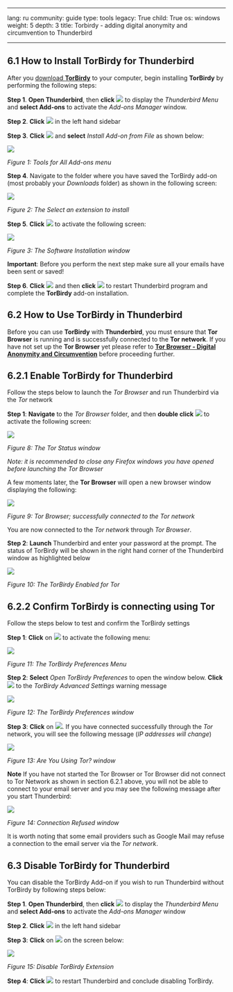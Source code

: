

---

lang: ru
community: guide
type: tools
legacy: True
child: True
os: windows
weight: 5
depth: 3
title: Torbirdy - adding digital anonymity and circumvention to Thunderbird

---

<a name="1.0"></a>
## 6.1 How to Install TorBirdy for Thunderbird ##

After you [download  **TorBirdy**](https://addons.mozilla.org/en-us/thunderbird/addon/torbirdy/) to your computer, begin installing **TorBirdy** by performing the following steps: 

 **Step 1**. **Open Thunderbird**, then **click** ![](/sbox/screen/thunderbird-TorBirdy-en/03.png) to display the *Thunderbird Menu* and **select Add-ons** to activate the *Add-ons Manager* window.

**Step 2**. **Click** ![](/sbox/screen/thunderbird-TorBirdy-en/04.png) in the left hand sidebar

**Step 3**. **Click** ![](/sbox/screen/thunderbird-TorBirdy-en/05.png) and  **select** *Install Add-on from File* as shown below: 

![](/sbox/screen/thunderbird-TorBirdy-en/06.png)

*Figure 1: Tools for All Add-ons menu*

**Step 4**. Navigate to the folder where you have saved the TorBirdy add-on (most probably your *Downloads* folder) as shown in the following screen:

![](/sbox/screen/thunderbird-TorBirdy-en/07.png)

*Figure 2: The Select an extension to install*

**Step 5**.  **Click** ![](/sbox/screen/thunderbird-TorBirdy-en/08.png) to activate the following screen:

![](/sbox/screen/thunderbird-TorBirdy-en/09.png)

*Figure 3: The Software Installation window*

**Important**: Before you perform the next step make sure all your emails have been sent or saved! 

**Step 6**. **Click** ![](/sbox/screen/thunderbird-TorBirdy-en/10.png) and then **click** ![](/sbox/screen/thunderbird-TorBirdy-en/11.png) to restart Thunderbird program and complete the **TorBirdy** add-on installation.


## 6.2 How to Use TorBirdy in Thunderbird ##

Before you can use **TorBirdy** with **Thunderbird**, you must ensure that **Tor Browser** is running and is successfully connected to the **Tor network**. If you have not set up the **Tor Browser** yet please refer to [**Tor Browser - Digital Anonymity and Circumvention**](/en/tor_main) before proceeding further.

## 6.2.1 Enable TorBirdy for Thunderbird ##

Follow the steps below to launch the *Tor Browser* and run Thunderbird via the *Tor* network
 
**Step 1**: **Navigate** to the *Tor Browser* folder, and then **double click** ![](/sbox/screen/thunderbird-TorBirdy-en/18.png) to activate the following screen:

![](/sbox/screen/thunderbird-TorBirdy-en/19.png)

*Figure 8: The Tor Status window*

*Note: it is recommended to close any Firefox windows you have opened before launching the Tor Browser*

A few moments later, the **Tor Browser** will open a new browser window displaying the following:

![](/sbox/screen/thunderbird-TorBirdy-en/20.png)

*Figure 9: Tor Browser; successfully connected to the Tor network*

You are now connected to the *Tor network* through *Tor Browser*.

**Step 2**: **Launch** Thunderbird and enter your password at the prompt. The status of TorBirdy will be shown in the right hand corner of the Thunderbird window as highlighted below


 ![](/sbox/screen/thunderbird-TorBirdy-en/30.png)  

*Figure 10: The TorBirdy Enabled for Tor*

## 6.2.2 Confirm TorBirdy is connecting using Tor ##

Follow the steps below to test and confirm the TorBirdy settings

**Step 1**: **Click** on ![](/sbox/screen/thunderbird-TorBirdy-en/21.png) to activate the following menu: 

![](/sbox/screen/thunderbird-TorBirdy-en/22.png)

*Figure 11: The TorBirdy Preferences Menu*

**Step 2**: **Select** *Open TorBirdy Preferences* to open the window below. **Click** ![](/sbox/screen/thunderbird-TorBirdy-en/23.png) to the *TorBirdy Advanced Settings* warning message   

![](/sbox/screen/thunderbird-TorBirdy-en/25.png)

*Figure 12: The TorBirdy Preferences window*

**Step 3**: **Click** on ![](/sbox/screen/thunderbird-TorBirdy-en/24.png). If you have connected successfully through the *Tor* network, you will see the following message (*IP addresses will change*)

![](/sbox/screen/thunderbird-TorBirdy-en/26.png)

*Figure 13: Are You Using Tor? window*

**Note** If you have not started the Tor Browser or Tor Browser did not connect to Tor Network as shown in section 6.2.1 above, you will not be able to connect to your email server and you may see the following message after you start Thunderbird:

![](/sbox/screen/thunderbird-TorBirdy-en/27.png)

*Figure 14: Connection Refused window*

It is worth noting that some email providers such as Google Mail may refuse a connection to the email server via the *Tor network*.

## 6.3 Disable TorBirdy for Thunderbird ##

You can disable the TorBirdy Add-on if you wish to run Thunderbird without TorBirdy by following steps below:

**Step 1**. **Open Thunderbird**, then **click** ![](/sbox/screen/thunderbird-TorBirdy-en/03.png) to display the *Thunderbird Menu* and **select Add-ons** to activate the *Add-ons Manager* window

**Step 2**. **Click** ![](/sbox/screen/thunderbird-TorBirdy-en/04.png) in the left hand sidebar

**Step 3**: **Click** on ![](/sbox/screen/thunderbird-TorBirdy-en/29.png) on the screen below: 

![](/sbox/screen/thunderbird-TorBirdy-en/28.png)

*Figure 15: Disable TorBirdy Extension*

**Step 4**: **Click** ![](/sbox/screen/thunderbird-TorBirdy-en/11.png) to restart Thunderbird and conclude disabling TorBirdy.

